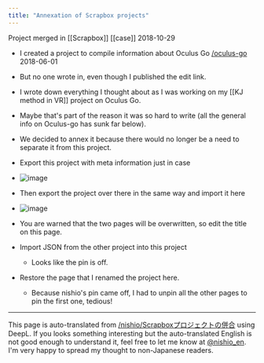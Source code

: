 ```yaml
---
title: "Annexation of Scrapbox projects"
---
```


Project merged in [[Scrapbox]] [[case]] 2018-10-29

- I created a project to compile information about Oculus Go [/oculus-go](https://scrapbox.io/oculus-go) 2018-06-01
- But no one wrote in, even though I published the edit link.
- I wrote down everything I thought about as I was working on my [[KJ method in VR]] project on Oculus Go.
- Maybe that's part of the reason it was so hard to write (all the general info on Oculus-go has sunk far below).
- We decided to annex it because there would no longer be a need to separate it from this project.

- Export this project with meta information just in case
- ![image](https://gyazo.com/e11b77fa78e045f8b871646dc85749ff/thumb/1000)
- Then export the project over there in the same way and import it here
- ![image](https://gyazo.com/d0883dcfae80d6d80d5142b83e948e1f/thumb/1000)
- You are warned that the two pages will be overwritten, so edit the title on this page.
- Import JSON from the other project into this project
    - Looks like the pin is off.
- Restore the page that I renamed the project here.
    - Because nishio's pin came off, I had to unpin all the other pages to pin the first one, tedious!


---
This page is auto-translated from [/nishio/Scrapboxプロジェクトの併合](https://scrapbox.io/nishio/Scrapboxプロジェクトの併合) using DeepL. If you looks something interesting but the auto-translated English is not good enough to understand it, feel free to let me know at [@nishio_en](https://twitter.com/nishio_en). I'm very happy to spread my thought to non-Japanese readers.